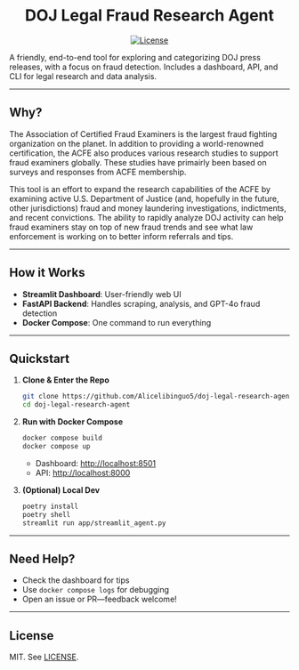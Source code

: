 <div align="center">

# DOJ Legal Fraud Research Agent

[![License](https://img.shields.io/github/license/Alicelibinguo5/doj-case-research-agent)](LICENSE)

</div>

A friendly, end-to-end tool for exploring and categorizing DOJ press releases, with a focus on fraud detection. Includes a dashboard, API, and CLI for legal research and data analysis.

---

## Why?
The Association of Certified Fraud Examiners is the largest fraud fighting organization on the planet. In addition to providing a world-renowned certification, the ACFE also produces various research studies to support fraud examiners globally. These studies have primairly been based on surveys and responses from ACFE membership.

This tool is an effort to expand the research capabilities of the ACFE by examining active U.S. Department of Justice (and, hopefully in the future, other jurisdictions) fraud and money laundering investigations, indictments, and recent convictions. The ability to rapidly analyze DOJ activity can help fraud examiners stay on top of new fraud trends and see what law enforcement is working on to better inform referrals and tips.

---

## How it Works

- **Streamlit Dashboard**: User-friendly web UI
- **FastAPI Backend**: Handles scraping, analysis, and GPT-4o fraud detection
- **Docker Compose**: One command to run everything

---

## Quickstart

1. **Clone & Enter the Repo**
   ```bash
   git clone https://github.com/Alicelibinguo5/doj-legal-research-agent.git
   cd doj-legal-research-agent
   ```
2. **Run with Docker Compose**
   ```bash
   docker compose build
   docker compose up
   ```
   - Dashboard: [http://localhost:8501](http://localhost:8501)
   - API: [http://localhost:8000](http://localhost:8000)

3. **(Optional) Local Dev**
   ```bash
   poetry install
   poetry shell
   streamlit run app/streamlit_agent.py
   ```

---

## Need Help?
- Check the dashboard for tips
- Use `docker compose logs` for debugging
- Open an issue or PR—feedback welcome!

---

## License
MIT. See [LICENSE](LICENSE).
